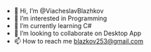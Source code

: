 - 👋 Hi, I’m @ViacheslavBlazhkov
- 👀 I’m interested in Programming
- 🌱 I’m currently learning C#
- 💞️ I’m looking to collaborate on Desktop App
- 📫 How to reach me blazkov253@gmail.com

<!---
ViacheslavBlazhkov/ViacheslavBlazhkov is a ✨ special ✨ repository because its `README.md` (this file) appears on your GitHub profile.
You can click the Preview link to take a look at your changes.
--->

